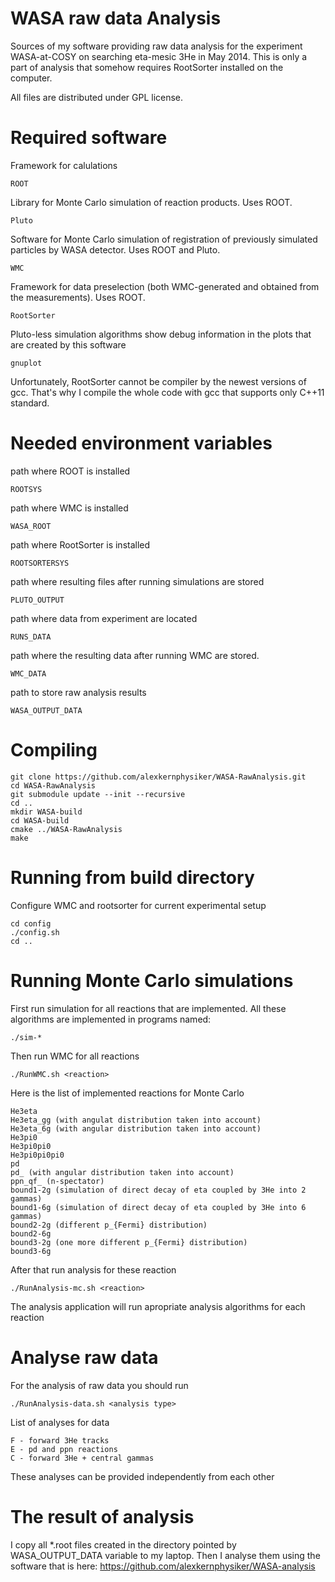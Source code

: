 WASA raw data Analysis
======================
Sources of my software providing raw data analysis for the experiment WASA-at-COSY on searching eta-mesic 3He in May 2014.
This is only a part of analysis that somehow requires RootSorter installed on the computer.

All files are distributed under GPL license.


Required software
=================

Framework for calulations

    ROOT

Library for Monte Carlo simulation of reaction products. Uses ROOT.

    Pluto

Software for Monte Carlo simulation of registration of previously simulated particles by WASA detector. Uses ROOT and Pluto.

    WMC

Framework for data preselection (both WMC-generated and obtained from the measurements). Uses ROOT.

    RootSorter

Pluto-less simulation algorithms show debug information in the plots that are created by this software

    gnuplot


Unfortunately, RootSorter cannot be compiler by the newest versions of gcc.
That's why I compile the whole code with gcc that supports only C++11 standard.

Needed environment variables
============================

path where ROOT is installed

    ROOTSYS

path where WMC is installed

    WASA_ROOT

path where RootSorter is installed

    ROOTSORTERSYS

path where resulting files after running simulations are stored

    PLUTO_OUTPUT

path where data from experiment are located

    RUNS_DATA

path where the resulting data after running WMC are stored.

    WMC_DATA

path to store raw analysis results

    WASA_OUTPUT_DATA


Compiling
=========

    git clone https://github.com/alexkernphysiker/WASA-RawAnalysis.git
    cd WASA-RawAnalysis
    git submodule update --init --recursive
    cd ..
    mkdir WASA-build
    cd WASA-build
    cmake ../WASA-RawAnalysis
    make

Running from build directory
============================

Configure WMC and rootsorter for current experimental setup

    cd config
    ./config.sh 
    cd ..

Running Monte Carlo simulations
===============================

First run simulation for all reactions that are implemented. All these algorithms are implemented in programs named:

    ./sim-*

Then run WMC for all reactions

    ./RunWMC.sh <reaction>

Here is the list of implemented reactions for Monte Carlo

    He3eta
    He3eta_gg (with angulat distribution taken into account)
    He3eta_6g (with angular distribution taken into account)
    He3pi0
    He3pi0pi0
    He3pi0pi0pi0
    pd
    pd_ (with angular distribution taken into account)
    ppn_qf_ (n-spectator)
    bound1-2g (simulation of direct decay of eta coupled by 3He into 2 gammas)
    bound1-6g (simulation of direct decay of eta coupled by 3He into 6 gammas)
    bound2-2g (different p_{Fermi} distribution)
    bound2-6g
    bound3-2g (one more different p_{Fermi} distribution)
    bound3-6g 

After that run analysis for these reaction

    ./RunAnalysis-mc.sh <reaction>

The analysis application will run apropriate analysis algorithms for each reaction

Analyse raw data
================

For the analysis of raw data you should run

    ./RunAnalysis-data.sh <analysis type>

List of analyses for data

    F - forward 3He tracks
    E - pd and ppn reactions
    C - forward 3He + central gammas

These analyses can be provided independently from each other

The result of analysis
======================

I copy all *.root files created in the directory pointed by WASA_OUTPUT_DATA variable to my laptop.
Then I analyse them using the software that is here: https://github.com/alexkernphysiker/WASA-analysis
